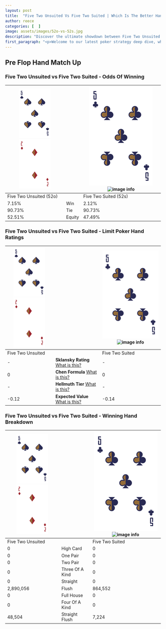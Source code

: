 ```yaml
---
layout: post
title:  "Five Two Unsuited Vs Five Two Suited | Which Is The Better Hand In Poker? A Complete Guide"
author: reece
categories: [  ]
image: assets/images/52o-vs-52s.jpg
description: "Discover the ultimate showdown between Five Two Unsuited and Five Two Suited in poker! Uncover the odds, strategies, and scenarios where one hand triumphs over the other. Get ready to up your poker game with this thrilling analysis."
first_paragraph: "<p>Welcome to our latest poker strategy deep dive, where we're pitting two distinct hands against each other in a high-stakes showdown: Five Two Unsuited vs Five Two Suited.</p><p>In the dynamic world of poker, every decision counts, and knowing which hand holds the upper hand is key to your success at the table.</p><p>In this article, we'll dissect these two hands, explore the scenarios where one dominates the other, and equip you with the knowledge to make strategic choices that can tip the odds in your favor.</p><p>Get ready to unravel the intriguing dynamics of these poker hands and elevate your game to new heights.</p>"
---
```




[comment]: # (sp0)

## Pre Flop Hand Match Up

<div class="table hand-ratings" markdown="1"> 



### Five Two Unsuited vs Five Two Suited - Odds Of Winning


    
| ![image info](assets/images/hand1/5.png) ![image info](assets/images/hand1/2o.png) |  | ![image info](assets/images/hand2/5.png) ![image info](assets/images/hand2/2s.png) |
| -------- | -------- | -------- |
| Five Two Unsuited (52o) |  | Five Two Suited (52s) |
| 7.15% | Win | 2.12% |
| 90.73% | Tie | 90.73% |
| 52.51% | Equity | 47.49% |




[comment]: # (sp1)



### Five Two Unsuited vs Five Two Suited - Limit Poker Hand Ratings


    
| ![image info](assets/images/hand1/5.png) ![image info](assets/images/hand1/2o.png) |  | ![image info](assets/images/hand2/5.png) ![image info](assets/images/hand2/2s.png) |
| -------- | -------- | -------- |
| Five Two Unsuited |  | Five Two Suited |
| - | **Sklansky Rating** [What is this?](/sklansky-rating-explained) | - |
| 0 | **Chen Formula** [What is this?](/chen-formula-explained) | 0 |
| - | **Hellmuth Tier** [What is this?](/Hellmuth-tier-explained) | - |
| -0.12 | **Expected Value** [What is this?](/expected-value-explained) | -0.14 |




[comment]: # (sp2)



### Five Two Unsuited vs Five Two Suited - Winning Hand Breakdown


    
| ![image info](assets/images/hand1/5.png) ![image info](assets/images/hand1/2o.png) |  | ![image info](assets/images/hand2/5.png) ![image info](assets/images/hand2/2s.png) |
| -------- | -------- | -------- |
| Five Two Unsuited |  | Five Two Suited |
| 0 | High Card | 0 |
| 0 | One Pair | 0 |
| 0 | Two Pair | 0 |
| 0 | Three Of A Kind | 0 |
| 0 | Straight | 0 |
| 2,890,056 | Flush | 864,552 |
| 0 | Full House | 0 |
| 0 | Four Of A Kind | 0 |
| 48,504 | Straight Flush | 7,224 |




[comment]: # (sp3)



</div>

[comment]: # (sp4)



[comment]: # (sp5)

